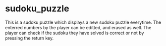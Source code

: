 # sudoku_puzzle
This is a sudoku puzzle which displays a new sudoku puzzle everytime. The enterred numbers by the player can be editted, and erased as well. The player can check if the sudoku they have solved is correct or not by pressing the return key.

